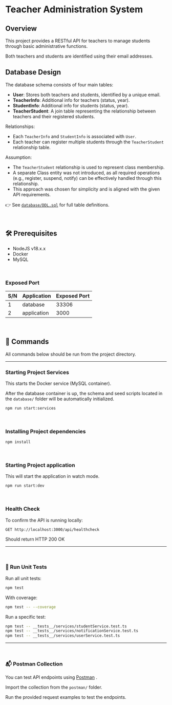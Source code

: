 # Teacher Administration System

## Overview
This project provides a RESTful API for teachers to manage students through basic administrative functions.  

Both teachers and students are identified using their email addresses.


## Database Design

The database schema consists of four main tables:

- **User**: Stores both teachers and students, identified by a unique email.
- **TeacherInfo**: Additional info for teachers (status, year).
- **StudentInfo**: Additional info for students (status, year).
- **TeacherStudent**: A join table representing the relationship between teachers and their registered students.

Relationships:
- Each `TeacherInfo` and `StudentInfo` is associated with `User`.
- Each teacher can register multiple students through the `TeacherStudent` relationship table.

Assumption:
- The `TeacherStudent` relationship is used to represent class membership.
- A separate Class entity was not introduced, as all required operations (e.g., register, suspend, notify) can be effectively handled through this relationship.
- This approach was chosen for simplicity and is aligned with the given API requirements.

👉 See [`database/DDL.sql`](database/DDL.sql) for full table definitions.

<br>

## 🛠️ Prerequisites
- NodeJS v18.x.x
- Docker
- MySQL                

<br>

### Exposed Port

| S/N | Application | Exposed Port |
| --- | ----------- | ------------ |
| 1   | database    | 33306        |
| 2   | application | 3000         |

<br>

## 🚀 Commands

All commands below should be run from the project directory.

-- -

### Starting Project Services

This starts the Docker service (MySQL container).

After the database container is up, the schema and seed scripts located in the `database/` folder will be automatically initialized.


```bash
npm run start:services
```

<br>

### Installing Project dependencies

```bash
npm install
```

<br>

### Starting Project application 

This will start the application in watch mode.

```bash
npm run start:dev
```

<br>

### Health Check
To confirm the API is running locally:
```
GET http://localhost:3000/api/healthcheck
```
Should return HTTP 200 OK
-- -
<br>

### 🧪 Run Unit Tests

Run all unit tests:

```bash
npm test
```

With coverage:
```bash
npm test -- --coverage 
```

Run a specific test:

```bash
npm test -- __tests__/services/studentService.test.ts
npm test -- __tests__/services/notificationService.test.ts
npm test -- __tests__/services/userService.test.ts 
```
-- -
<br>

### 📬 Postman Collection

You can test API endpoints using [Postman](https://www.postman.com/downloads/) .

Import the collection from the `postman/` folder.

Run the provided request examples to test the endpoints.